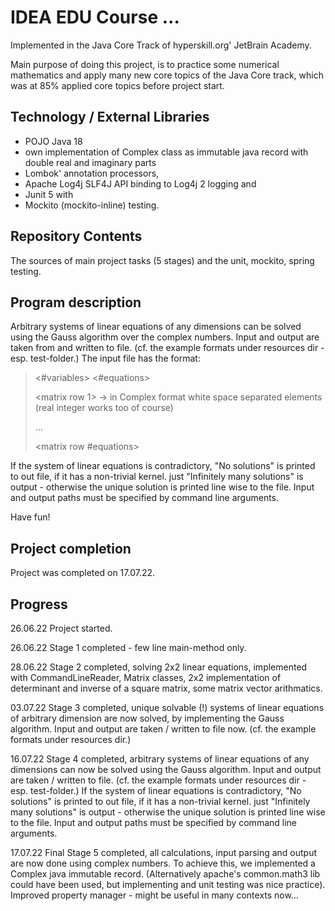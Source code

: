 # IDEA EDU Course ...

Implemented in the Java Core Track of hyperskill.org' JetBrain Academy.

Main purpose of doing this project, is to practice some numerical mathematics and apply many new core topics of
the Java Core track, which was at 85% applied core topics before project start.

## Technology / External Libraries

- POJO Java 18
- own implementation of Complex class as immutable java record with double real and imaginary parts
- Lombok' annotation processors,
- Apache Log4j SLF4J API binding to Log4j 2 logging and
- Junit 5 with
- Mockito (mockito-inline) testing.

## Repository Contents

The sources of main project tasks (5 stages) and the unit, mockito, spring testing.

## Program description

Arbitrary systems of linear equations of any dimensions can be solved using the Gauss algorithm over the complex numbers. 
Input and output are taken from and written to file. (cf. the example formats under resources dir - esp. test-folder.)
The input file has the format:

> <#variables> <#equations> 
> 
> <matrix row 1> -> in Complex format white space separated elements (real integer works too of course)
> 
> ...
> 
> <matrix row #equations>

If the system of linear equations is contradictory, "No solutions" is printed to out file, if it has a non-trivial kernel.
just "Infinitely many solutions" is output - otherwise the unique solution is printed line wise to the file.
Input and output paths must be specified by command line arguments.

Have fun!

## Project completion

Project was completed on 17.07.22.

## Progress

26.06.22 Project started.

26.06.22 Stage 1 completed - few line main-method only.

28.06.22 Stage 2 completed, solving 2x2 linear equations, implemented with CommandLineReader, Matrix classes,
2x2 implementation of determinant and inverse of a square matrix, some matrix vector arithmatics.

03.07.22 Stage 3 completed, unique solvable (!) systems of linear equations of arbitrary dimension are now solved,
by implementing the Gauss algorithm. Input and output are taken / written to file now. (cf. the example formats under resources dir.)

16.07.22 Stage 4 completed, arbitrary systems of linear equations of any dimensions can now be solved
using the Gauss algorithm. Input and output are taken / written to file. (cf. the example formats under resources dir - esp. test-folder.)
If the system of linear equations is contradictory, "No solutions" is printed to out file, if it has a non-trivial kernel.
just "Infinitely many solutions" is output - otherwise the unique solution is printed line wise to the file.
Input and output paths must be specified by command line arguments.

17.07.22 Final Stage 5 completed, all calculations, input parsing and output are now done using complex numbers.
To achieve this, we implemented a Complex java immutable record. (Alternatively apache's common.math3 lib could
have been used, but implementing and unit testing was nice practice). Improved property manager - might be useful in many
contexts now...